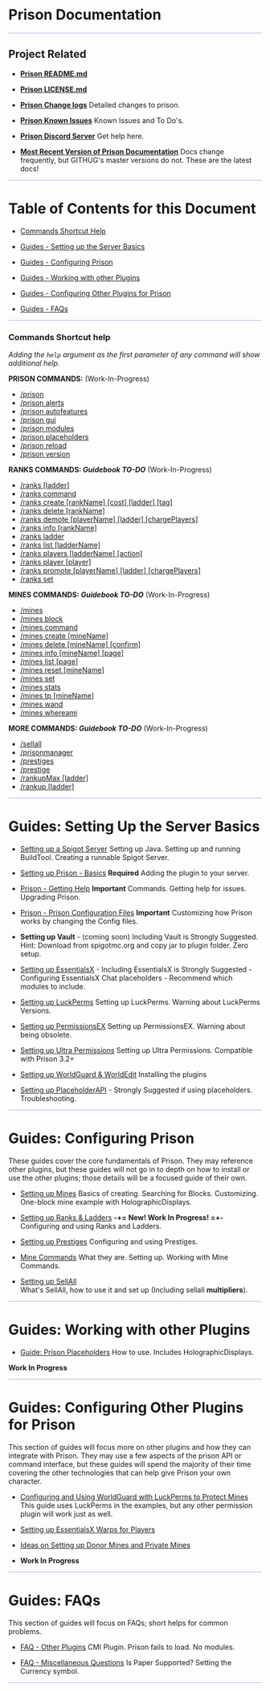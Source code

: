 # Prison Documentation 

<hr style="height:1px; border:none; color:#aaf; background-color:#aaf;">


## Project Related

* **[Prison README.md](../README.md)**
* **[Prison LICENSE.md](../LICENSE.md)**
* **[Prison Change logs](../changelog_v3.2.x.md)** Detailed changes to prison.
* **[Prison Known Issues](../knownissues_v3.2.x.md)** Known Issues and To Do's.
* **[Prison Discord Server](https://discord.gg/DCJ3j6r)** Get help here.


* **[Most Recent Version of Prison Documentation](https://github.com/PrisonTeam/Prison/blob/bleeding/docs/prison_docs_000_toc.md)** Docs change frequently, but GITHUG's master versions do not. These are the latest docs!


<hr style="height:1px; border:none; color:#aaf; background-color:#aaf;">



# Table of Contents for this Document

* [Commands Shortcut Help](#commands-shortcut-help)

* [Guides - Setting up the Server Basics](#guides-setting-up-the-server-basics)
* [Guides - Configuring Prison](#guides-configuring-prison)

* [Guides - Working with other Plugins](#guides-working-with-other-plugins)
* [Guides - Configuring Other Plugins for Prison](#guides-configuring-other-plugins-for-prison)
* [Guides - FAQs](#guides-faqs)

<hr style="height:1px; border:none; color:#aaf; background-color:#aaf;">



### Commands Shortcut help

*Adding the `help` argument as the first parameter of any command will show additional help.*


**PRISON COMMANDS:** 
(Work-In-Progress)

- [/prison](docs-commands/prison_docs_command_1_prison.md)
- [/prison alerts](docs-commands/prison_docs_command_2_prison_alerts.md)
- [/prison autofeatures](docs-commands/prison_docs_command_3_prison_autofeatures.md)
- [/prison gui](docs-commands/prison_docs_command_4_prison_gui.md)
- [/prison modules](docs-commands/prison_docs_command_5_prison_modules.md)
- [/prison placeholders](docs-commands/prison_docs_command_6_prison_placeholders.md)
- [/prison reload](docs-commands/prison_docs_command_7_prison_reload.md)
- [/prison version](docs-commands/prison_docs_command_9_prison_version.md)


**RANKS COMMANDS: _Guidebook TO-DO_** (Work-In-Progress)

- [/ranks \[ladder\] ](docs-commands/prison_docs_command_11_ranks.md)
- [/ranks command](docs-commands/prison_docs_command_12_ranks_command.md)
- [/ranks create \[rankName\] \[cost\] \[ladder\] \[tag\] ](docs-commands/prison_docs_command_13_ranks_create.md)
- [/ranks delete \[rankName\] ](docs-commands/prison_docs_command_14_ranks_delete.md)
- [/ranks demote \[playerName\] \[ladder\] \[chargePlayers\] ](docs-commands/prison_docs_command_15_ranks_demote.md)
- [/ranks info \[rankName\] ](docs-commands/prison_docs_command_16_ranks_info.md)
- [/ranks ladder](docs-commands/prison_docs_command_17_ranks_ladder_info.md)
- [/ranks list \[ladderName\] ](docs-commands/prison_docs_command_18_ranks_list.md)
- [/ranks players \[ladderName\] \[action\] ](docs-commands/prison_docs_command_19_ranks_players.md)
- [/ranks player \[player\] ](docs-commands/prison_docs_command_20_ranks_player.md)
- [/ranks promote \[playerName\] \[ladder\] \[chargePlayers\] ](docs-commands/prison_docs_command_21_ranks_promote.md)
- [/ranks set](docs-commands/prison_docs_command_22_ranks_set.md)

**MINES COMMANDS: _Guidebook TO-DO_** (Work-In-Progress)

- [/mines](docs-commands/prison_docs_command_23_mines.md)
- [/mines block](docs-commands/prison_docs_command_24_mines_block.md)
- [/mines command](docs-commands/prison_docs_command_25_mines_command.md)
- [/mines create \[mineName\] ](docs-commands/prison_docs_command_26_mines_create.md)
- [/mines delete \[mineName\] \[confirm\] ](docs-commands/prison_docs_command_27_mines_delete.md)
- [/mines info \[mineName\] \[page\] ](docs-commands/prison_docs_command_28_mines_info.md)
- [/mines list \[page\] ](docs-commands/prison_docs_command_29_mines_list.md)
- [/mines reset \[mineName\] ](docs-commands/prison_docs_command_30_mines_reset.md)
- [/mines set](docs-commands/prison_docs_command_31_mines_set.md)
- [/mines stats](docs-commands/prison_docs_command_32_mines_stats.md)
- [/mines tp \[mineName\] ](docs-commands/prison_docs_command_33_mines_tp.md)
- [/mines wand](docs-commands/prison_docs_command_34_mines_wand.md)
- [/mines whereami](docs-commands/prison_docs_command_35_mines_whereami.md)

**MORE COMMANDS: _Guidebook TO-DO_** (Work-In-Progress)

- [/sellall](docs-commands/prison_docs_command_10_sellall.md)
- [/prisonmanager](docs-commands/prison_docs_command_36_prisonmanager.md)
- [/prestiges](docs-commands/prison_docs_command_37_prestiges.md)
- [/prestige](docs-commands/prison_docs_command_38_prestige.md)
- [/rankupMax \[ladder\]](docs-commands/prison_docs_command_39_rankupmax.md)
- [/rankup \[ladder\]](docs-commands/prison_docs_command_40_rankup.md)



<hr style="height:1px; border:none; color:#aaf; background-color:#aaf;">






# Guides: Setting Up the Server Basics


* [Setting up a Spigot Server](prison_docs_010_setting_up_a_spigot_server.md)
    Setting up Java. Setting up and running BuildTool. Creating a runnable Spigot Server.


* [Setting up Prison - Basics](prison_docs_012_setting_up_prison_basics.md) **Required**
    Adding the plugin to your server.


* [Prison - Getting Help](prison_docs_013_Prison_Help.md) **Important**
    Commands. Getting help for issues. Upgrading Prison.


* [Prison - Prison Configuration Files](prison_docs_014_Prison_Configs.md) **Important**
    Customizing how Prison works by changing the Config files.




* **Setting up Vault** - (coming soon)
    Including Vault is Strongly Suggested.
    Hint: Download from spigotmc.org and copy jar to plugin folder. Zero setup.


* [Setting up EssentialsX](prison_docs_0xx_setting_up_EssentialsX.md) - 
    Including EssentialsX is Strongly Suggested - Configuring EssentialsX Chat placeholders - Recommend which modules to include.


* [Setting up LuckPerms](prison_docs_020_setting_up_luckperms.md)
    Setting up LuckPerms. Warning about LuckPerms Versions.


* [Setting up PermissionsEX](prison_docs_022_setting_up_PermissionsEX.md)
    Setting up PermissionsEX. Warning about being obsolete.


* [Setting up Ultra Permissions](prison_docs_024_setting_up_Ultra_Permissions.md)
    Setting up Ultra Permissions. Compatible with Prison 3.2+


* [Setting up WorldGuard & WorldEdit](prison_docs_026_setting_up_worldguard_worldedit.md)
    Installing the plugins


* [Setting up PlaceholderAPI](prison_docs_0xx_setting_up_PlaceholderAPI.md) - Strongly Suggested if using placeholders. Troubleshooting.

<hr style="height:1px; border:none; color:#aaf; background-color:#aaf;">



# Guides: Configuring Prison

These guides cover the core fundamentals of Prison.  They may reference other plugins, but these guides will not go in to depth on how to install or use the other plugins; those details will be a focused guide of their own. 



* [Setting up Mines](prison_docs_101_setting_up_mines.md)
	Basics of creating. Searching for Blocks. Customizing. One-block mine example with HolographicDisplays.



* [Setting up Ranks & Ladders](prison_docs_102_setting_up_ranks.md)
	**-+= New! Work In Progress! =+-** Configuring and using Ranks and Ladders.



* [Setting up Prestiges](prison_docs_107_setting_up_pestiges.md)
	Configuring and using Prestiges.



* [Mine Commands](prison_docs_111_mine_commands.md)
	What they are. Setting up. Working with Mine Commands.



* [Setting up SellAll](prison_docs_113_setting_up_sellall.md)	
    What's SellAll, how to use it and set up (Including sellall **multipliers**).



<hr style="height:1px; border:none; color:#aaf; background-color:#aaf;">






# Guides: Working with other Plugins


* [Guide: Prison Placeholders](prison_docs_310_guide_placeholders.md) How to use. Includes HolographicDisplays.


**Work In Progress**



<hr style="height:1px; border:none; color:#aaf; background-color:#aaf;">




# Guides: Configuring Other Plugins for Prison

This section of guides will focus more on other plugins and how they can integrate with Prison.  They may use a few aspects of the prison API or command interface, but these guides will spend the majority of their time covering the other technologies that can help give Prison your own character.


* [Configuring and Using WorldGuard with LuckPerms to Protect Mines](prison_docs_626_configuring_worldguard_regions.md) 
    This guide uses LuckPerms in the examples, but any other permission plugin will work just as well.
    

* [Setting up EssentialsX Warps for Players](prison_docs_630_configuring_warps.md)


* [Ideas on Setting up Donor Mines and Private Mines](prison_docs_628_configuring_private_mines.md)



* **Work In Progress**






<hr style="height:1px; border:none; color:#aaf; background-color:#aaf;">



# Guides: FAQs

This section of guides will focus on FAQs; short helps for common problems.  


* [FAQ - Other Plugins](prison_docs_810_faq_other_plugins.md) 
	CMI Plugin. Prison fails to load. No modules.


* [FAQ - Miscellaneous Questions](prison_docs_880_faq_misc_01.md)
	Is Paper Supported? Setting the Currency symbol.

<hr style="height:1px; border:none; color:#aaf; background-color:#aaf;">
